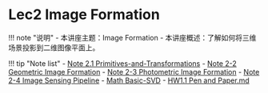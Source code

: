 # Lec2 Image Formation

!!! note "说明"
    - 本讲座主题：Image Formation
    - 本讲座概述：了解如何将三维场景投影到二维图像平面上。

!!! tip "Note list"
    - [Note 2.1 Primitives-and-Transformations](Note%202-1%20Primitives%20and%20Transformations.md)
    - [Note 2-2 Geometric Image Formation](Note%202-2%20Geometric%20Image%20Formation.md)
    - [Note 2-3 Photometric Image Formation](Note%202-3%20Photometric%20Image%20Formation.md)
    - [Note 2-4 Image Sensing Pipeline](Note%202-4%20Image%20Sensing%20Pipeline.md)
    - [Math Basic-SVD](Math%20Basic%20SVD.md)
    - [HW1.1 Pen and Paper.md](HW1.1%20Pen%20and%20Paper.md)

